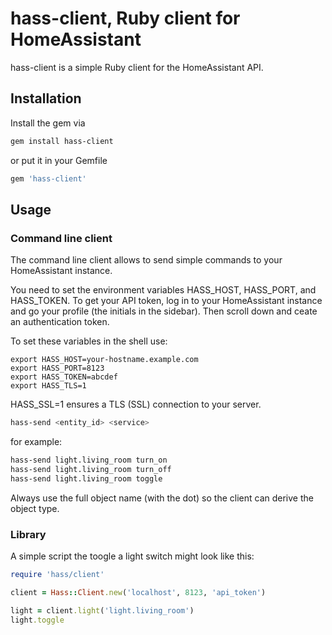 # hass-client, Ruby client for HomeAssistant

hass-client is a simple Ruby client for the HomeAssistant API.

## Installation

Install the gem via 

```bash
gem install hass-client
```

or put it in your Gemfile

```ruby
gem 'hass-client'
```

## Usage

### Command line client

The command line client allows to send simple commands to your HomeAssistant instance.

You need to set the environment variables HASS_HOST, HASS_PORT, and HASS_TOKEN. To get your API token, log in to your HomeAssistant instance and go your profile (the initials in the sidebar). Then scroll down and ceate an authentication token.

To set these variables in the shell use:
```
export HASS_HOST=your-hostname.example.com
export HASS_PORT=8123
export HASS_TOKEN=abcdef
export HASS_TLS=1
```

HASS_SSL=1 ensures a TLS (SSL) connection to your server.

```bash
hass-send <entity_id> <service>
```

for example:

```bash
hass-send light.living_room turn_on
hass-send light.living_room turn_off
hass-send light.living_room toggle
```

Always use the full object name (with the dot) so the client can derive the object type.

### Library

A simple script the toogle a light switch might look like this:

```ruby
require 'hass/client'

client = Hass::Client.new('localhost', 8123, 'api_token')

light = client.light('light.living_room')
light.toggle
```
